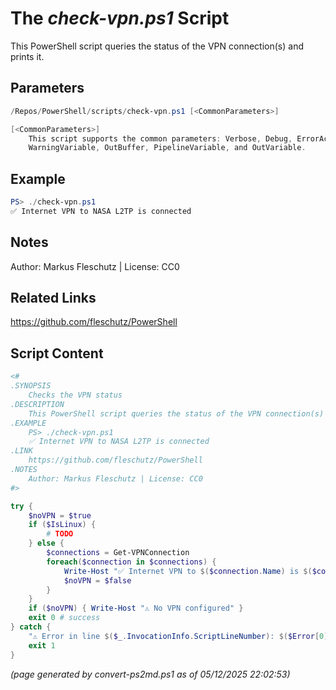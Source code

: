 The *check-vpn.ps1* Script
===========================

This PowerShell script queries the status of the VPN connection(s) and prints it.

Parameters
----------
```powershell
/Repos/PowerShell/scripts/check-vpn.ps1 [<CommonParameters>]

[<CommonParameters>]
    This script supports the common parameters: Verbose, Debug, ErrorAction, ErrorVariable, WarningAction, 
    WarningVariable, OutBuffer, PipelineVariable, and OutVariable.
```

Example
-------
```powershell
PS> ./check-vpn.ps1
✅ Internet VPN to NASA L2TP is connected

```

Notes
-----
Author: Markus Fleschutz | License: CC0

Related Links
-------------
https://github.com/fleschutz/PowerShell

Script Content
--------------
```powershell
<#
.SYNOPSIS
	Checks the VPN status
.DESCRIPTION
	This PowerShell script queries the status of the VPN connection(s) and prints it.
.EXAMPLE
	PS> ./check-vpn.ps1
	✅ Internet VPN to NASA L2TP is connected
.LINK
	https://github.com/fleschutz/PowerShell
.NOTES
	Author: Markus Fleschutz | License: CC0
#>

try {
	$noVPN = $true
	if ($IsLinux) {
		# TODO
	} else {
		$connections = Get-VPNConnection
		foreach($connection in $connections) {
			Write-Host "✅ Internet VPN to $($connection.Name) is $($connection.ConnectionStatus.ToLower())"
			$noVPN = $false
		}
	}
	if ($noVPN) { Write-Host "⚠️ No VPN configured" }
	exit 0 # success
} catch {
	"⚠️ Error in line $($_.InvocationInfo.ScriptLineNumber): $($Error[0])"
	exit 1
}
```

*(page generated by convert-ps2md.ps1 as of 05/12/2025 22:02:53)*
